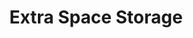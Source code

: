 ---
title: "Extra Space Storage"
url: /hillsboro/extra-space-storage-southeast-67th-avenue/
shop: storage rental
---